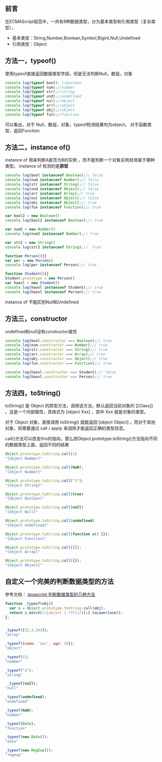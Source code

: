 ## 前言
在ECMAScript规范中，一共有8种数据类型，分为基本类型和引用类型（复杂类型），

 - 基本类型：String,Number,Boolean,Symbol,Bigint,Null,Undefined
 - 引用类型：Object

## 方法一，typeof()
使用typeof直接返回数据类型字段，但是无法判断Null，数组，对象

```javascript
console.log(typeof bool); //boolean
console.log(typeof num);//number
console.log(typeof str);//string
console.log(typeof und);//undefined
console.log(typeof nul);//object
console.log(typeof arr);//object
console.log(typeof obj);//object
console.log(typeof fun);//function
```
可以看出，对于 Null，数组，对象，typeof检测结果均为object。
对于函数类型，返回Function


## 方法二，instance of()
instance of 用来判断A是否为B的实例 ，而不能判断一个对象实例具体属于哪种类型。
instance of 检测的是**原型**

```javascript
console.log(bool instanceof Boolean);// false
console.log(num instanceof Number);// false
console.log(str instanceof String);// false
console.log(und instanceof Object);// false
console.log(arr instanceof Array);// true
console.log(nul instanceof Object);// false
console.log(obj instanceof Object);// true
console.log(fun instanceof Function);// true

var bool2 = new Boolean()
console.log(bool2 instanceof Boolean);// true

var num2 = new Number()
console.log(num2 instanceof Number);// true

var str2 = new String()
console.log(str2 instanceof String);//  true

function Person(){}
var per = new Person()
console.log(per instanceof Person);// true

function Student(){}
Student.prototype = new Person()
var haoxl = new Student()
console.log(haoxl instanceof Student);// true
console.log(haoxl instanceof Person);// true
```

instance of 不能区别Null和Undefined

## 方法三，constructor
undefined和null没有constructor属性

```javascript
console.log(bool.constructor === Boolean);// true
console.log(num.constructor === Number);// true
console.log(str.constructor === String);// true
console.log(arr.constructor === Array);// true
console.log(obj.constructor === Object);// true
console.log(fun.constructor === Function);// true

console.log(haoxl.constructor === Student);// false
console.log(haoxl.constructor === Person);// true
```

## 方法四，toString()
toString() 是 Object 的原型方法，调用该方法，默认返回当前对象的 [[Class]] 。这是一个内部属性，其格式为 [object Xxx] ，其中 Xxx 就是对象的类型。

对于 Object 对象，直接调用 toString()  就能返回 [object Object] 。而对于其他对象，则需要通过 call / apply 来调用才能返回正确的类型信息。

call()方法可以改变this的指向，那么把Object.prototype.toString()方法指向不同的数据类型上面，返回不同的结果

```javascript
Object.prototype.toString.call(1)
"[object Number]"

Object.prototype.toString.call(NaN);
"[object Number]"

Object.prototype.toString.call("1");
"[object String]"

Object.prototype.toString.call(true)
"[object Boolean]"

Object.prototype.toString.call(null)
"[object Null]"

Object.prototype.toString.call(undefined)
"[object Undefined]"

Object.prototype.toString.call(function a() {});
"[object Function]"

Object.prototype.toString.call([]);
"[object Array]"

Object.prototype.toString.call({});
"[object Object]"
```

## 自定义一个完美的判断数据类型的方法
参考文档： [javascript 判断数据类型的几种方法](https://segmentfault.com/a/1190000018160547)

```javascript
function _typeof(obj){
  var s = Object.prototype.toString.call(obj);
  return s.match(/\[object (.*?)\]/)[1].toLowerCase();
};


_typeof([12,3,343]);
"array"

_typeof({name: 'zxc', age: 18});
"object"

_typeof(1);
"number"

_typeof("1");
"string"

 _typeof(null);
"null"

_typeof(undefined);
"undefined"

_typeof(NaN);
"number"

_typeof(Date);
"function"

_typeof(new Date());
"date"

_typeof(new RegExp());
"regexp"
```